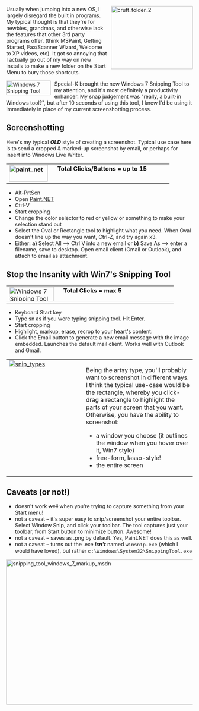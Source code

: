 <!--{Title:"Neat Windows 7 Productivity Enhancer – Snipping Tool", PublishedOn:"2009-11-10T04:34:22", Intro:"Usually when jumping into a new OS, I largely disregard the built in programs. My typical thought is"} -->

<span>
  <p>
    <img style="border-right-width: 0px; margin: 0px 0px 0px 10px; display: inline; border-top-width: 0px; border-bottom-width: 0px; border-left-width: 0px" title="cruft_folder_2" border="0" alt="cruft_folder_2" align="right" src="http://devtxt.com/blog/blogimg/NeatWin7ProductivityEnhancer_7A4C/cruft_folder_2.png" width="221" height="170" />Usually when jumping into a new OS, I largely disregard the built in programs. My typical thought is that they're for newbies, grandmas, and otherwise lack the features that other 3rd party programs offer. (think MSPaint, Getting Started, Fax/Scanner Wizard, Welcome to XP videos, etc). It got so annoying that I actually go out of my way on new installs to make a new folder on the Start Menu to bury those shortcuts.</p>
  <p>
    <img style="border-right-width: 0px; margin: 0px 10px 0px 0px; display: inline; border-top-width: 0px; border-bottom-width: 0px; border-left-width: 0px" title="Windows 7 Snipping Tool" border="0" alt="Windows 7 Snipping Tool" align="left" src="http://devtxt.com/blog/blogimg/NeatWin7ProductivityEnhancer_7A4C/Windows7SnippingTool.png" width="120" height="39" /> Special-K  brought the new Windows 7 Snipping Tool to my attention, and it's most definitely a productivity enhancer. My snap judgement was "really, a built-in Windows tool?", but after 10 seconds of using this tool, I knew I'd be using it immediately in place of my current screenshotting process.</p>
  <h2>Screenshotting</h2>
  <p>Here's my typical <em><strong>OLD</strong></em> style of creating a screenshot. Typical use case here is to send a cropped &amp; marked-up screenshot by email, or perhaps for insert into Windows Live Writer.</p>
  <table border="0" cellspacing="0" cellpadding="2" width="400">
    <tbody>
      <tr>
        <td valign="top" width="105">
          <strong>
            <img style="border-right-width: 0px; margin: 0px 10px 0px 0px; display: inline; border-top-width: 0px; border-bottom-width: 0px; border-left-width: 0px" title="paint_net" border="0" alt="paint_net" align="left" src="http://devtxt.com/blog/blogimg/NeatWin7ProductivityEnhancer_7A4C/paint_net.png" width="104" height="45" />
          </strong>
        </td>
        <td valign="top" width="295">
          <strong>Total Clicks/Buttons = up to 15</strong>
        </td>
      </tr>
    </tbody>
  </table>
  <p>
    <strong></strong>
  </p>
  <ul>
    <li>Alt-PrtScn </li>
    <li>Open <a href="http://www.getpaint.net/features.html">Paint.NET</a></li>
    <li>Ctrl-V </li>
    <li>Start cropping </li>
    <li>Change the color selector to red or yellow or something to make your selection stand out </li>
    <li>Select the Oval or Rectangle tool to highlight what you need. When Oval doesn't line up the way you want, Ctrl-Z, and try again x3. </li>
    <li>Either: <strong>a)</strong> Select All –&gt; Ctrl V into a new email or<strong> b)</strong> Save As –&gt; enter a filename, save to desktop. Open email client (Gmail or Outlook), and attach to email as attachment. </li>
  </ul>
  <h2>Stop the Insanity with Win7's Snipping Tool</h2>
  <p></p>
  <table border="0" cellspacing="0" cellpadding="2" width="400">
    <tbody>
      <tr>
        <td valign="top" width="110">
          <img style="border-right-width: 0px; margin: 0px 10px 0px 0px; display: inline; border-top-width: 0px; border-bottom-width: 0px; border-left-width: 0px" title="Windows 7 Snipping Tool" border="0" alt="Windows 7 Snipping Tool" align="left" src="http://devtxt.com/blog/blogimg/NeatWin7ProductivityEnhancer_7A4C/Windows7SnippingTool.png" width="120" height="39" />
        </td>
        <td valign="top" width="290">
          <strong>Total Clicks = max 5</strong>
        </td>
      </tr>
    </tbody>
  </table>
  <p>
    <strong></strong>
  </p>
  <ul>
    <li>Keyboard Start key </li>
    <li>Type sn as if you were typing snipping tool. Hit Enter. </li>
    <li>Start cropping </li>
    <li>Highlight, markup, erase, recrop to your heart's content. </li>
    <li>Click the Email button to generate a new email message with the image embedded. Launches the default mail client. Works well with Outlook and Gmail. </li>
  </ul>
  <table border="0" cellspacing="0" cellpadding="2" width="100%">
    <tbody>
      <tr>
        <td valign="top" width="255">
          <a href="http://devtxt.com/blog/blogimg/NeatWin7ProductivityEnhancer_7A4C/snip_types.png">
            <img style="border-right-width: 0px; display: inline; border-top-width: 0px; border-bottom-width: 0px; border-left-width: 0px" title="snip_types" border="0" alt="snip_types" src="http://devtxt.com/blog/blogimg/NeatWin7ProductivityEnhancer_7A4C/snip_types_thumb.png" />
          </a>
        </td>
        <td valign="top" width="391">
          <p>Being the artsy type, you'll probably want to screenshot in different ways. I think the typical use-case would be the rectangle, whereby you click-drag a rectangle to highlight the parts of your screen that you want. Otherwise, you have the ability to screenshot:</p>
          <ul>
            <li>a window you choose (it outlines the window when you hover over it, Win7 style) </li>
            <li>free-form, lasso-style! </li>
            <li>the entire screen </li>
          </ul>
        </td>
      </tr>
    </tbody>
  </table>
  <h2></h2>
  <h2>Caveats (or not!)</h2>
  <ul>
    <li>doesn't work <strike>well</strike> when you're trying to capture something from your Start menu! </li>
    <li>not a caveat – it's super easy to snip/screenshot your entire toolbar. Select Window Snip, and click your toolbar. The tool captures just your toolbar, from Start button to minimize button. Awesome! </li>
    <li>not a caveat – saves as .png by default. Yes, Paint.NET does this as well.</li>
    <li>not a caveat – turns out the .exe <em><strong>isn't</strong></em> named <font size="2" face="Courier New">winsnip.exe</font> (which I would have loved), but rather <font size="2" face="Courier New">c:\Windows\System32\SnippingTool.exe</font></li>
  </ul>
  <p />
  <p />
  <p>
    <a href="http://devtxt.com/blog/blogimg/NeatWin7ProductivityEnhancer_7A4C/snipping_tool_windows_7_markup_msdn.png">
      <img style="border-bottom: 0px; border-left: 0px; display: inline; border-top: 0px; border-right: 0px" title="snipping_tool_windows_7_markup_msdn" border="0" alt="snipping_tool_windows_7_markup_msdn" src="http://devtxt.com/blog/blogimg/NeatWin7ProductivityEnhancer_7A4C/snipping_tool_windows_7_markup_msdn_thumb.png" width="644" height="391" />
    </a>
  </p>
</span>